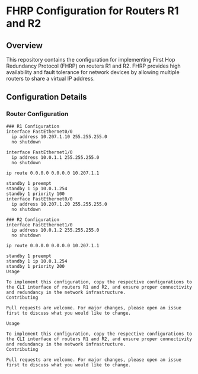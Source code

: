 # FHRP Configuration for Routers R1 and R2

## Overview
This repository contains the configuration for implementing First Hop Redundancy Protocol (FHRP) on routers R1 and R2. FHRP provides high availability and fault tolerance for network devices by allowing multiple routers to share a virtual IP address.

## Configuration Details

### Router Configuration
```plaintext
### R1 Configuration
interface FastEthernet0/0
  ip address 10.207.1.10 255.255.255.0
  no shutdown

interface FastEthernet1/0
  ip address 10.0.1.1 255.255.255.0
  no shutdown

ip route 0.0.0.0 0.0.0.0 10.207.1.1

standby 1 preempt
standby 1 ip 10.0.1.254
standby 1 priority 100
interface FastEthernet0/0
  ip address 10.207.1.20 255.255.255.0
  no shutdown

### R2 Configuration
interface FastEthernet1/0
  ip address 10.0.1.2 255.255.255.0
  no shutdown

ip route 0.0.0.0 0.0.0.0 10.207.1.1

standby 1 preempt
standby 1 ip 10.0.1.254
standby 1 priority 200
Usage

To implement this configuration, copy the respective configurations to the CLI interface of routers R1 and R2, and ensure proper connectivity and redundancy in the network infrastructure.
Contributing

Pull requests are welcome. For major changes, please open an issue first to discuss what you would like to change.

Usage

To implement this configuration, copy the respective configurations to the CLI interface of routers R1 and R2, and ensure proper connectivity and redundancy in the network infrastructure.
Contributing

Pull requests are welcome. For major changes, please open an issue first to discuss what you would like to change.
